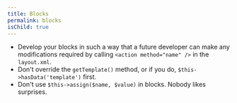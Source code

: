 ```yaml
---
title: Blocks
permalink: blocks
isChild: true
---
```


* Develop your blocks in such a way that a future developer can make any modifications required by calling `<action method="name" />` in the `layout.xml`.
* Don't override the `getTemplate()` method, or if you do, `$this->hasData('template')` first.
* Don't use `$this->assign($name, $value)` in blocks.  Nobody likes surprises. 